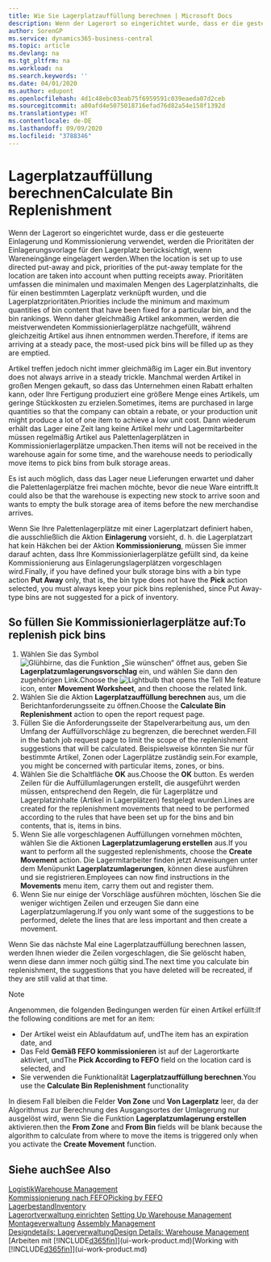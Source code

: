```yaml
---
title: Wie Sie Lagerplatzauffüllung berechnen | Microsoft Docs
description: Wenn der Lagerort so eingerichtet wurde, dass er die gesteuerte Einlagerung und Kommissionierung verwendet, werden die Prioritäten der Einlagerungsvorlage für den Lagerplatz berücksichtigt, wenn Wareneingänge eingelagert werden.
author: SorenGP
ms.service: dynamics365-business-central
ms.topic: article
ms.devlang: na
ms.tgt_pltfrm: na
ms.workload: na
ms.search.keywords: ''
ms.date: 04/01/2020
ms.author: edupont
ms.openlocfilehash: 4d1c48ebc03eab75f6959591c039eaeda07d2ceb
ms.sourcegitcommit: a80afd4e5075018716efad76d82a54e158f1392d
ms.translationtype: HT
ms.contentlocale: de-DE
ms.lasthandoff: 09/09/2020
ms.locfileid: "3788346"
---
```

# <a name="calculate-bin-replenishment"></a><span data-ttu-id="69c12-103">Lagerplatzauffüllung berechnen</span><span class="sxs-lookup"><span data-stu-id="69c12-103">Calculate Bin Replenishment</span></span>
<span data-ttu-id="69c12-104">Wenn der Lagerort so eingerichtet wurde, dass er die gesteuerte Einlagerung und Kommissionierung verwendet, werden die Prioritäten der Einlagerungsvorlage für den Lagerplatz berücksichtigt, wenn Wareneingänge eingelagert werden.</span><span class="sxs-lookup"><span data-stu-id="69c12-104">When the location is set up to use directed put-away and pick, priorities of the put-away template for the location are taken into account when putting receipts away.</span></span> <span data-ttu-id="69c12-105">Prioritäten umfassen die minimalen und maximalen Mengen des Lagerplatzinhalts, die für einen bestimmten Lagerplatz verknüpft wurden, und die Lagerplatzprioritäten.</span><span class="sxs-lookup"><span data-stu-id="69c12-105">Priorities include the minimum and maximum quantities of bin content that have been fixed for a particular bin, and the bin rankings.</span></span> <span data-ttu-id="69c12-106">Wenn daher gleichmäßig Artikel ankommen, werden die meistverwendeten Kommissionierlagerplätze nachgefüllt, während gleichzeitig Artikel aus ihnen entnommen werden.</span><span class="sxs-lookup"><span data-stu-id="69c12-106">Therefore, if items are arriving at a steady pace, the most-used pick bins will be filled up as they are emptied.</span></span>  

<span data-ttu-id="69c12-107">Artikel treffen jedoch nicht immer gleichmäßig im Lager ein.</span><span class="sxs-lookup"><span data-stu-id="69c12-107">But inventory does not always arrive in a steady trickle.</span></span> <span data-ttu-id="69c12-108">Manchmal werden Artikel in großen Mengen gekauft, so dass das Unternehmen einen Rabatt erhalten kann, oder Ihre Fertigung produziert eine größere Menge eines Artikels, um geringe Stückkosten zu erzielen.</span><span class="sxs-lookup"><span data-stu-id="69c12-108">Sometimes, items are purchased in large quantities so that the company can obtain a rebate, or your production unit might produce a lot of one item to achieve a low unit cost.</span></span> <span data-ttu-id="69c12-109">Dann wiederum erhält das Lager eine Zeit lang keine Artikel mehr und Lagermitarbeiter müssen regelmäßig Artikel aus Palettenlagerplätzen in Kommissionierlagerplätze umpacken.</span><span class="sxs-lookup"><span data-stu-id="69c12-109">Then items will not be received in the warehouse again for some time, and the warehouse needs to periodically move items to pick bins from bulk storage areas.</span></span>  

<span data-ttu-id="69c12-110">Es ist auch möglich, dass das Lager neue Lieferungen erwartet und daher die Palettenlagerplätze frei machen möchte, bevor die neue Ware eintrifft.</span><span class="sxs-lookup"><span data-stu-id="69c12-110">It could also be that the warehouse is expecting new stock to arrive soon and wants to empty the bulk storage area of items before the new merchandise arrives.</span></span>  

<span data-ttu-id="69c12-111">Wenn Sie Ihre Palettenlagerplätze mit einer Lagerplatzart definiert haben, die ausschließlich die Aktion **Einlagerung** vorsieht, d. h. die Lagerplatzart hat kein Häkchen bei der Aktion **Kommissionierung**, müssen Sie immer darauf achten, dass Ihre Kommissionierlagerplätze gefüllt sind, da keine Kommissionierung aus Einlagerungslagerplätzen vorgeschlagen wird.</span><span class="sxs-lookup"><span data-stu-id="69c12-111">Finally, if you have defined your bulk storage bins with a bin type action **Put Away** only, that is, the bin type does not have the **Pick** action selected, you must always keep your pick bins replenished, since Put Away-type bins are not suggested for a pick of inventory.</span></span>  

## <a name="to-replenish-pick-bins"></a><span data-ttu-id="69c12-112">So füllen Sie Kommissionierlagerplätze auf:</span><span class="sxs-lookup"><span data-stu-id="69c12-112">To replenish pick bins</span></span>  
1.  <span data-ttu-id="69c12-113">Wählen Sie das Symbol ![Glühbirne, das die Funktion „Sie wünschen“ öffnet](media/ui-search/search_small.png "Was möchten Sie tun?") aus, geben Sie **Lagerplatzumlagerungsvorschlag** ein, und wählen Sie dann den zugehörigen Link.</span><span class="sxs-lookup"><span data-stu-id="69c12-113">Choose the ![Lightbulb that opens the Tell Me feature](media/ui-search/search_small.png "Tell me what you want to do") icon, enter **Movement Worksheet**, and then choose the related link.</span></span>  
2.  <span data-ttu-id="69c12-114">Wählen Sie die Aktion **Lagerplatzauffüllung berechnen** aus, um die Berichtanforderungsseite zu öffnen.</span><span class="sxs-lookup"><span data-stu-id="69c12-114">Choose the **Calculate Bin Replenishment** action to open the report request page.</span></span>  
3.  <span data-ttu-id="69c12-115">Füllen Sie die Anforderungsseite der Stapelverarbeitung aus, um den Umfang der Auffüllvorschläge zu begrenzen, die berechnet werden.</span><span class="sxs-lookup"><span data-stu-id="69c12-115">Fill in the batch job request page to limit the scope of the replenishment suggestions that will be calculated.</span></span> <span data-ttu-id="69c12-116">Beispielsweise könnten Sie nur für bestimmte Artikel, Zonen oder Lagerplätze zuständig sein.</span><span class="sxs-lookup"><span data-stu-id="69c12-116">For example, you might be concerned with particular items, zones, or bins.</span></span>  
4.  <span data-ttu-id="69c12-117">Wählen Sie die Schaltfläche **OK** aus.</span><span class="sxs-lookup"><span data-stu-id="69c12-117">Choose the **OK** button.</span></span> <span data-ttu-id="69c12-118">Es werden Zeilen für die Auffüllumlagerungen erstellt, die ausgeführt werden müssen, entsprechend den Regeln, die für Lagerplätze und Lagerplatzinhalte (Artikel in Lagerplätzen) festgelegt wurden.</span><span class="sxs-lookup"><span data-stu-id="69c12-118">Lines are created for the replenishment movements that need to be performed according to the rules that have been set up for the bins and bin contents, that is, items in bins.</span></span>  
5.  <span data-ttu-id="69c12-119">Wenn Sie alle vorgeschlagenen Auffüllungen vornehmen möchten, wählen Sie die Aktionen **Lagerplatzumlagerung erstellen** aus.</span><span class="sxs-lookup"><span data-stu-id="69c12-119">If you want to perform all the suggested replenishments, choose the **Create Movement** action.</span></span> <span data-ttu-id="69c12-120">Die Lagermitarbeiter finden jetzt Anweisungen unter dem Menüpunkt **Lagerplatzumlagerungen**, können diese ausführen und sie registrieren.</span><span class="sxs-lookup"><span data-stu-id="69c12-120">Employees can now find instructions in the **Movements** menu item, carry them out and register them.</span></span>  
6.  <span data-ttu-id="69c12-121">Wenn Sie nur einige der Vorschläge ausführen möchten, löschen Sie die weniger wichtigen Zeilen und erzeugen Sie dann eine Lagerplatzumlagerung.</span><span class="sxs-lookup"><span data-stu-id="69c12-121">If you only want some of the suggestions to be performed, delete the lines that are less important and then create a movement.</span></span>  

<span data-ttu-id="69c12-122">Wenn Sie das nächste Mal eine Lagerplatzauffüllung berechnen lassen, werden Ihnen wieder die Zeilen vorgeschlagen, die Sie gelöscht haben, wenn diese dann immer noch gültig sind.</span><span class="sxs-lookup"><span data-stu-id="69c12-122">The next time you calculate bin replenishment, the suggestions that you have deleted will be recreated, if they are still valid at that time.</span></span>  

> [!NOTE]  
>  <span data-ttu-id="69c12-123">Angenommen, die folgenden Bedingungen werden für einen Artikel erfüllt:</span><span class="sxs-lookup"><span data-stu-id="69c12-123">If the following conditions are met for an item:</span></span>  
>   
>  -   <span data-ttu-id="69c12-124">Der Artikel weist ein Ablaufdatum auf, und</span><span class="sxs-lookup"><span data-stu-id="69c12-124">The item has an expiration date, and</span></span>  
> -   <span data-ttu-id="69c12-125">Das Feld **Gemäß FEFO kommissionieren** ist auf der Lagerortkarte aktiviert, und</span><span class="sxs-lookup"><span data-stu-id="69c12-125">The **Pick According to FEFO** field on the location card is selected, and</span></span>  
> -   <span data-ttu-id="69c12-126">Sie verwenden die Funktionalität **Lagerplatzauffüllung berechnen**.</span><span class="sxs-lookup"><span data-stu-id="69c12-126">You use the **Calculate Bin Replenishment** functionality</span></span>  
>   
>  <span data-ttu-id="69c12-127">In diesem Fall bleiben die Felder **Von Zone** und **Von Lagerplatz** leer, da der Algorithmus zur Berechnung des Ausgangsortes der Umlagerung nur ausgelöst wird, wenn Sie die Funktion **Lagerplatzumlagerung erstellen** aktivieren.</span><span class="sxs-lookup"><span data-stu-id="69c12-127">then the **From Zone** and **From Bin** fields will be blank because the algorithm to calculate from where to move the items is triggered only when you activate the **Create Movement** function.</span></span>  

## <a name="see-also"></a><span data-ttu-id="69c12-128">Siehe auch</span><span class="sxs-lookup"><span data-stu-id="69c12-128">See Also</span></span>  
[<span data-ttu-id="69c12-129">Logistik</span><span class="sxs-lookup"><span data-stu-id="69c12-129">Warehouse Management</span></span>](warehouse-manage-warehouse.md)  
[<span data-ttu-id="69c12-130">Kommissionierung nach FEFO</span><span class="sxs-lookup"><span data-stu-id="69c12-130">Picking by FEFO</span></span>](warehouse-picking-by-fefo.md)  
[<span data-ttu-id="69c12-131">Lagerbestand</span><span class="sxs-lookup"><span data-stu-id="69c12-131">Inventory</span></span>](inventory-manage-inventory.md)  
<span data-ttu-id="69c12-132">[Lagerortverwaltung einrichten](warehouse-setup-warehouse.md)   </span><span class="sxs-lookup"><span data-stu-id="69c12-132">[Setting Up Warehouse Management](warehouse-setup-warehouse.md)   </span></span>  
<span data-ttu-id="69c12-133">[Montageverwaltung](assembly-assemble-items.md)  </span><span class="sxs-lookup"><span data-stu-id="69c12-133">[Assembly Management](assembly-assemble-items.md)  </span></span>  
[<span data-ttu-id="69c12-134">Designdetails: Lagerverwaltung</span><span class="sxs-lookup"><span data-stu-id="69c12-134">Design Details: Warehouse Management</span></span>](design-details-warehouse-management.md)  
<span data-ttu-id="69c12-135">[Arbeiten mit [!INCLUDE[d365fin](includes/d365fin_md.md)]](ui-work-product.md)</span><span class="sxs-lookup"><span data-stu-id="69c12-135">[Working with [!INCLUDE[d365fin](includes/d365fin_md.md)]](ui-work-product.md)</span></span>

